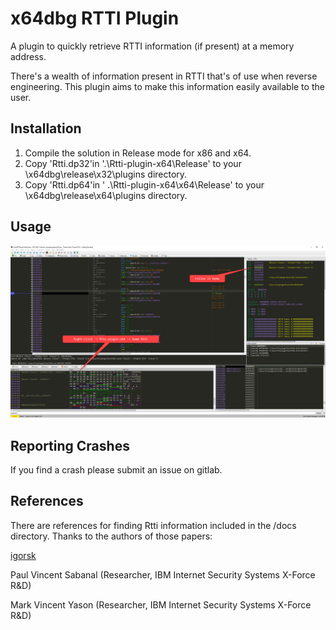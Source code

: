 # x64dbg RTTI Plugin

A plugin to quickly retrieve RTTI information (if present) at a memory address.

There's a wealth of information present in RTTI that's of use when reverse engineering.  This plugin aims to make this information easily available to the user.

## Installation
1. Compile the solution in Release mode for x86 and x64.
2. Copy 'Rtti.dp32'in '.\Rtti-plugin-x64\Release' to your \x64dbg\release\x32\plugins directory.
3. Copy 'Rtti.dp64'in ' .\Rtti-plugin-x64\x64\Release' to your \x64dbg\release\x64\plugins directory.

## Usage

![Rtti Usage image](Images/Rtti.jpg)

## Reporting Crashes

If you find a crash please submit an issue on gitlab.

## References
There are references for finding Rtti information included in the /docs directory.  Thanks to the authors of those papers:

[igorsk](http://www.openrce.org/profile/view/igorsk)

Paul Vincent Sabanal (Researcher, IBM Internet Security Systems X-Force R&D)

Mark Vincent Yason (Researcher, IBM Internet Security Systems X-Force R&D)